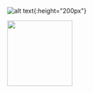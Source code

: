 
![alt text](https://github.com/HyejunShin/study/blob/main/ml-definitive-guide/cover.jpg){:height="200px"}

<img src="https://github.com/HyejunShin/study/blob/main/ml-definitive-guide/cover.jpg" width="150">
